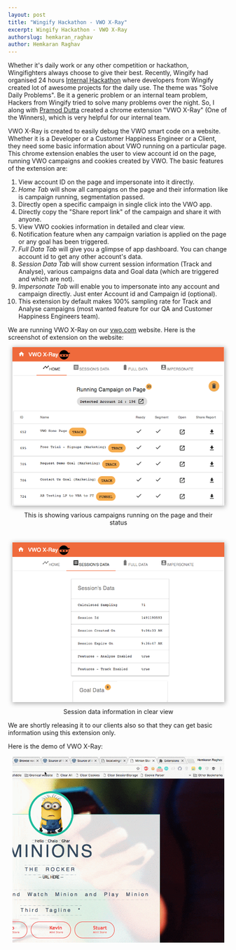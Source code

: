 ```yaml
---
layout: post
title: "Wingify Hackathon - VWO X-Ray"
excerpt: Wingify Hackathon - VWO X-Ray
authorslug: hemkaran_raghav
author: Hemkaran Raghav
---
```


Whether it's daily work or any other competition or hackathon, Wingifighters always choose to give their best. Recently, Wingify had organised 24 hours [Internal Hackathon](https://medium.com/@wingify/hacking-away-the-night-at-wingify-cbe33a39f28d) where developers from Wingify created lot of awesome projects for the daily use. The theme was "Solve Daily Problems". Be it a generic problem or an internal team problem, Hackers from Wingify tried to solve many problems over the night. So, I along with [Pramod Dutta](https://www.linkedin.com/in/pramoddutta/) created a chrome extension "VWO X-Ray" (One of the Winners), which is very helpful for our internal team.

VWO X-Ray is created to easily debug the VWO smart code on a website. Whether it is a Developer or a Customer Happiness Engineer or a Client, they need some basic information about VWO running on a particular page. This chrome extension enables the user to view account id on the page, running VWO campaigns and cookies created by VWO. The basic features of the extension are:

1. View account ID on the page and impersonate into it directly.
2. <i>Home Tab</i> will show all campaigns on the page and their information like is campaign running, segmentation passed.
3. Directly open a specific campaign in single click into the VWO app.
4. Directly copy the "Share report link" of the campaign and share it with anyone.
5. View VWO cookies information in detailed and clear view.
6. Notification feature when any campaign variation is applied on the page or any goal has been triggered.
7. <i>Full Data Tab</i> will give you a glimpse of app dashboard. You can change account id to get any other account's data.
8. <i>Session Data Tab</i> will show current session information (Track and Analyse), various campaigns data and Goal data (which are triggered and which are not).
9. <i>Impersonate Tab</i> will enable you to impersonate into any account and campaign directly. Just enter Account id and Campaign id (optional).
10. This extension by default makes 100% sampling rate for Track and Analyse campaigns (most wanted feature for our QA and Customer Happiness Engineers team).

We are running VWO X-Ray on our [vwo.com](http://vwo.com) website. Here is the screenshot of extension on the website:

<div style="text-align:center; margin: 10px;">
  <img src="/images/2017/04/vwo_xray_1.png" style="box-shadow: 1px 2px 10px 1px #aaa">
  <div style="margin: 10px;">This is showing various campaigns running on the page and their status</div>
</div>

<br/>
<div style="text-align:center; margin: 10px;">
  <img src="/images/2017/04/vwo_xray_2.png" style="box-shadow: 1px 2px 10px 1px #aaa">
  <div style="margin: 10px;">Session data information in clear view</div>
</div>

We are shortly releasing it to our clients also so that they can get basic information using this extension only.

Here is the demo of VWO X-Ray:
<div style="text-align:center; margin: 10px;" style="box-shadow: 1px 2px 10px 1px #aaa">
  <img src="/images/2017/04/vwo_xray_3.gif">
</div>